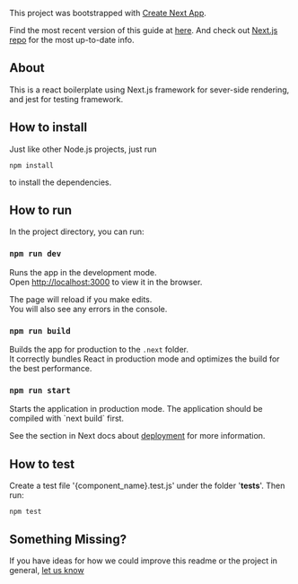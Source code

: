 This project was bootstrapped with [Create Next App](https://github.com/segmentio/create-next-app).

Find the most recent version of this guide at [here](https://github.com/segmentio/create-next-app/blob/master/lib/templates/default/README.md). And check out [Next.js repo](https://github.com/zeit/next.js) for the most up-to-date info.

## About

This is a react boilerplate using Next.js framework for sever-side rendering, and jest for testing framework.

## How to install

Just like other Node.js projects, just run
```
npm install
```
to install the dependencies.

## How to run

In the project directory, you can run:

### `npm run dev`

Runs the app in the development mode.<br>
Open [http://localhost:3000](http://localhost:3000) to view it in the browser.

The page will reload if you make edits.<br>
You will also see any errors in the console.

### `npm run build`

Builds the app for production to the `.next` folder.<br>
It correctly bundles React in production mode and optimizes the build for the best performance.

### `npm run start`

Starts the application in production mode.
The application should be compiled with \`next build\` first.

See the section in Next docs about [deployment](https://github.com/zeit/next.js/wiki/Deployment) for more information.

## How to test

Create a test file '{component_name}.test.js' under the folder '__tests__'.
Then run:
```
npm test
```

## Something Missing?

If you have ideas for how we could improve this readme or the project in general, [let us know](https://github.com/ferdinandosp/next-jest-boilerplate/issues)
